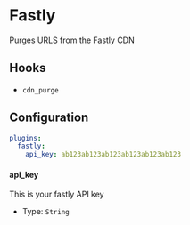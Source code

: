 Fastly
========
Purges URLS from the Fastly CDN

Hooks
-----
- `cdn_purge`

Configuration
-------------
```yaml
plugins:
  fastly:
    api_key: ab123ab123ab123ab123ab123ab123
```

#### api_key
This is your fastly API key

- Type: `String`
